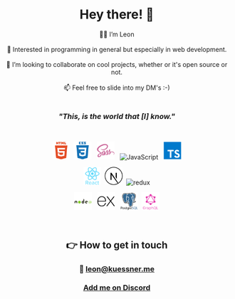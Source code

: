 <div align="center"><h1>Hey there! 👋</h1></div>
<div align="center">👨‍💻 I’m Leon</div>&nbsp;
<div align="center">👀 Interested in programming in general but especially in web development.</div>&nbsp;
<div align="center">🚀 I’m looking to collaborate on cool projects, whether or it's open source or not.</div>&nbsp;
<div align="center">📫 Feel free to slide into my DM's :-)</div>&nbsp;
<div align="center"><h3><i>"This, is the world that [I] know."</i></h3></div>&nbsp;
<p align="center" dir="auto">  <img src="https://raw.githubusercontent.com/devicons/devicon/master/icons/html5/html5-plain-wordmark.svg" alt="html5" width="40" height="40" style="max-width: 100%;">&nbsp;  <img src="https://raw.githubusercontent.com/devicons/devicon/master/icons/css3/css3-plain-wordmark.svg" alt="css3" width="40" height="40" style="max-width: 100%;"> &nbsp; <img src="https://raw.githubusercontent.com/devicons/devicon/master/icons/sass/sass-original.svg" alt="css3" width="40" height="40" style="max-width: 100%;"> &nbsp;
<img src="https://camo.githubusercontent.com/7749a2014cc8da219d6b6ec5dac78c2cce719ce9499e2cdccd1482932779c08a/68747470733a2f2f69636f6e67722e616d2f64657669636f6e2f6a6176617363726970742d6f726967696e616c2e7376673f73697a653d343026636f6c6f723d63757272656e74436f6c6f72" alt="JavaScript" width="40" height="40" style="max-width: 100%;" /> &nbsp; <img src="https://raw.githubusercontent.com/devicons/devicon/master/icons/typescript/typescript-original.svg" alt="JavaScript" width="40" height="40" style="max-width: 100%;" /></p>

<p align="center" dir="auto"> <img src="https://raw.githubusercontent.com/devicons/devicon/master/icons/react/react-original-wordmark.svg" alt="react" width="40" height="40" style="max-width: 100%;" />&nbsp;
<img src="https://raw.githubusercontent.com/devicons/devicon/master/icons/nextjs/nextjs-line.svg" alt="postgresql" width="40" height="40" style="max-width: 100%;" />&nbsp;
<img src="https://raw.githubusercontent.com/yurijserrano/Github-Profile-Readme-Logos/master/frameworks/angular.svg" alt="redux" width="40" height="40" style="max-width: 100%;" /> </p>

<p align="center" dir="auto">
<img src="https://raw.githubusercontent.com/devicons/devicon/master/icons/nodejs/nodejs-original-wordmark.svg" alt="nodejs" width="40" height="40" style="max-width: 100%;">
&nbsp;
<img src="https://raw.githubusercontent.com/devicons/devicon/master/icons/express/express-original.svg" alt="express" width="40" height="40" style="max-width: 100%;">
&nbsp; <img src="https://raw.githubusercontent.com/devicons/devicon/master/icons/postgresql/postgresql-original-wordmark.svg" alt="postgresql" width="40" height="40" style="max-width: 100%;">&nbsp;
<img src="https://raw.githubusercontent.com/devicons/devicon/master/icons/graphql/graphql-plain-wordmark.svg" alt="graphql" width="40" height="40" style="max-width: 100%;"></p>
</br>

  <div align="center">
<h2 dir="auto"><g-emoji class="g-emoji" alias="love_letter" fallback-src="https://github.githubassets.com/images/icons/emoji/unicode/1f48c.png">👉</g-emoji> How to get in touch</div>

<div align="center">
<h3 dir="auto"><g-emoji class="g-emoji" alias="envelope_with_arrow" fallback-src="https://github.githubassets.com/images/icons/emoji/unicode/1f4e9.png">📩</g-emoji> <a href="mailto:leon@kuessner.me">leon@kuessner.me</a></h3>
<h3 dir="auto"><a href="https://discord.com/users/662708221416439849">Add me on Discord </a></h3>
</div>
